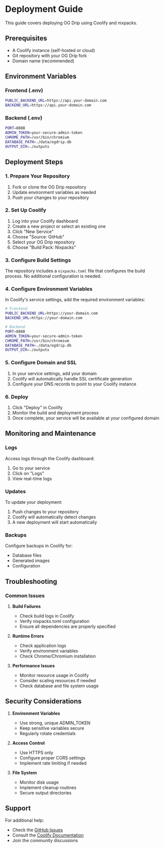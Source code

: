 # Deployment Guide

This guide covers deploying OG Drip using Coolify and nixpacks.

## Prerequisites

- A Coolify instance (self-hosted or cloud)
- Git repository with your OG Drip fork
- Domain name (recommended)

## Environment Variables

### Frontend (.env)

```bash
PUBLIC_BACKEND_URL=https://api.your-domain.com
BACKEND_URL=https://api.your-domain.com
```

### Backend (.env)

```bash
PORT=8888
ADMIN_TOKEN=your-secure-admin-token
CHROME_PATH=/usr/bin/chromium
DATABASE_PATH=./data/ogdrip.db
OUTPUT_DIR=./outputs
```

## Deployment Steps

### 1. Prepare Your Repository

1. Fork or clone the OG Drip repository
2. Update environment variables as needed
3. Push your changes to your repository

### 2. Set Up Coolify

1. Log into your Coolify dashboard
2. Create a new project or select an existing one
3. Click "New Service"
4. Choose "Source: GitHub"
5. Select your OG Drip repository
6. Choose "Build Pack: Nixpacks"

### 3. Configure Build Settings

The repository includes a `nixpacks.toml` file that configures the build process. No additional
configuration is needed.

### 4. Configure Environment Variables

In Coolify's service settings, add the required environment variables:

```bash
# Frontend
PUBLIC_BACKEND_URL=https://your-domain.com
BACKEND_URL=https://your-domain.com

# Backend
PORT=8888
ADMIN_TOKEN=your-secure-admin-token
CHROME_PATH=/usr/bin/chromium
DATABASE_PATH=./data/ogdrip.db
OUTPUT_DIR=./outputs
```

### 5. Configure Domain and SSL

1. In your service settings, add your domain
2. Coolify will automatically handle SSL certificate generation
3. Configure your DNS records to point to your Coolify instance

### 6. Deploy

1. Click "Deploy" in Coolify
2. Monitor the build and deployment process
3. Once complete, your service will be available at your configured domain

## Monitoring and Maintenance

### Logs

Access logs through the Coolify dashboard:

1. Go to your service
2. Click on "Logs"
3. View real-time logs

### Updates

To update your deployment:

1. Push changes to your repository
2. Coolify will automatically detect changes
3. A new deployment will start automatically

### Backups

Configure backups in Coolify for:

- Database files
- Generated images
- Configuration

## Troubleshooting

### Common Issues

1. **Build Failures**

   - Check build logs in Coolify
   - Verify nixpacks.toml configuration
   - Ensure all dependencies are properly specified

2. **Runtime Errors**

   - Check application logs
   - Verify environment variables
   - Check Chrome/Chromium installation

3. **Performance Issues**
   - Monitor resource usage in Coolify
   - Consider scaling resources if needed
   - Check database and file system usage

## Security Considerations

1. **Environment Variables**

   - Use strong, unique ADMIN_TOKEN
   - Keep sensitive variables secure
   - Regularly rotate credentials

2. **Access Control**

   - Use HTTPS only
   - Configure proper CORS settings
   - Implement rate limiting if needed

3. **File System**
   - Monitor disk usage
   - Implement cleanup routines
   - Secure output directories

## Support

For additional help:

- Check the [GitHub Issues](https://github.com/yourusername/ogdrip/issues)
- Consult the [Coolify Documentation](https://docs.coolify.io)
- Join the community discussions
